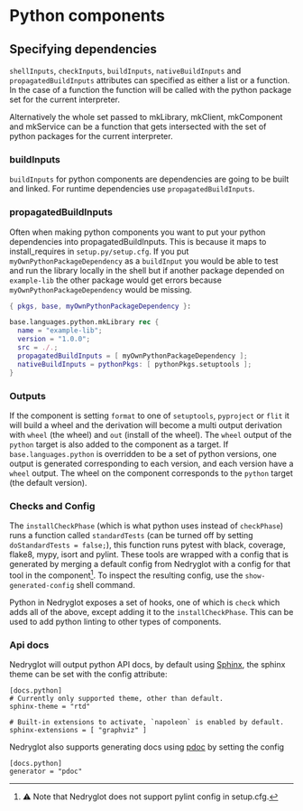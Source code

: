 # Python components

## Specifying dependencies

`shellInputs`, `checkInputs`, `buildInputs`, `nativeBuildInputs` and
`propagatedBuildInputs` attributes can specified as either a list or a
function. In the case of a function the function will be called with
the python package set for the current interpreter.

Alternatively the whole set passed to mkLibrary, mkClient, mkComponent
and mkService can be a function that gets intersected with the set of
python packages for the current interpreter.

### buildInputs
`buildInputs` for python components are dependencies are going to be built and
linked. For runtime dependencies use `propagatedBuildInputs`.

### propagatedBuildInputs

Often when making python components you want to put your python dependencies
into propagatedBuildInputs. This is because it maps to install_requires in
`setup.py/setup.cfg`. If you put `myOwnPythonPackageDependency` as a
`buildInput` you would be able to test and run the library locally in the shell
but if another package depended on `example-lib` the other package would get
errors because `myOwnPythonPackageDependency` would be missing.

```nix
{ pkgs, base, myOwnPythonPackageDependency }:

base.languages.python.mkLibrary rec {
  name = "example-lib";
  version = "1.0.0";
  src = ./.;
  propagatedBuildInputs = [ myOwnPythonPackageDependency ];
  nativeBuildInputs = pythonPkgs: [ pythonPkgs.setuptools ];
}
```

### Outputs
If the component is setting `format` to one of `setuptools`, `pyproject` or
`flit` it will build a wheel and the derivation will become a multi output
derivation with `wheel` (the wheel) and `out` (install of the wheel). The
`wheel` output of the `python` target is also added to the component as a
target. If `base.languages.python` is overridden to be a set of python versions,
one output is generated corresponding to each version, and each version have a
`wheel` output. The wheel on the component corresponds to the `python` target
(the default version).


### Checks and Config
The `installCheckPhase` (which is what python uses instead of `checkPhase`) runs
a function called `standardTests` (can be turned off by setting
`doStandardTests = false;`), this function runs pytest with black, coverage,
flake8, mypy, isort and pylint. These tools are wrapped with a config that is
generated by merging a default config from Nedryglot with a config for that tool
in the component[^pylint]. To inspect the resulting config, use the
`show-generated-config` shell command. 

Python in Nedryglot exposes a set of hooks, one of which is `check` which adds
all of the above, except adding it to the `installCheckPhase`. This can be used
to add python linting to other types of components.

[^pylint]: ⚠️ Note that Nedryglot does not support pylint config in setup.cfg.


### Api docs
Nedryglot will output python API docs, by default using
[Sphinx](https://www.sphinx-doc.org/), the sphinx theme can be set with the
config attribute:
```
[docs.python]
# Currently only supported theme, other than default.
sphinx-theme = "rtd"

# Built-in extensions to activate, `napoleon` is enabled by default.
sphinx-extensions = [ "graphviz" ]
```

Nedryglot also supports generating docs using [pdoc](https://pdoc.dev/) by
setting the config
```
[docs.python]
generator = "pdoc"
```
